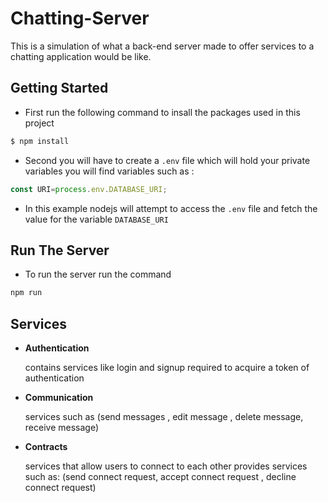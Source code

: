 # Chatting-Server

This is a  simulation of what a back-end server made to offer services to a chatting application would be like.




## Getting Started

- First run the following command to insall the packages used in this project

```sh
$ npm install 
```

- Second you will have to create a `.env` file which will hold your private variables you will find variables such as :

```javascript
const URI=process.env.DATABASE_URI;
```
- In this example nodejs will attempt to access the `.env` file and  fetch the value  for the variable `DATABASE_URI`

## Run The Server

- To run the server run the command

```sh
npm run
```


## Services

* **Authentication**

  contains services like login and signup required to acquire a token of authentication 

* **Communication**

  services such as (send messages , edit message , delete message, receive message)
  
* **Contracts**
 
  services that allow users to connect to each other provides services such as: (send connect request, accept connect request , decline connect request)
  


